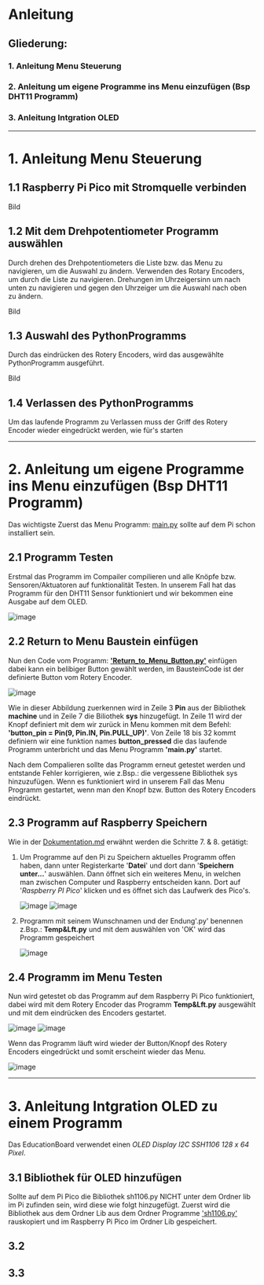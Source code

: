 # Anleitung

## Gliederung:
### 1. Anleitung Menu Steuerung  
### 2. Anleitung um eigene Programme ins Menu einzufügen (Bsp DHT11 Programm)
### 3. Anleitung Intgration OLED

---

# 1. Anleitung Menu Steuerung  

## 1.1 Raspberry Pi Pico mit Stromquelle verbinden

Bild

## 1.2 Mit dem Drehpotentiometer Programm auswählen
Durch drehen des Drehpotentiometers die Liste bzw. das Menu zu navigieren, um die Auswahl zu ändern.
Verwenden des Rotary Encoders, um durch die Liste zu navigieren. Drehungen im Uhrzeigersinn um nach unten zu navigieren und gegen den Uhrzeiger um die Auswahl nach oben zu ändern.

Bild

## 1.3 Auswahl des PythonProgramms
Durch das eindrücken des Rotery Encoders, wird das ausgewählte PythonProgramm ausgeführt. 

Bild

## 1.4 Verlassen des PythonProgramms
Um das laufende Programm zu Verlassen muss der Griff des Rotery Encoder wieder eingedrückt werden, wie für's starten


---


# 2. Anleitung um eigene Programme ins Menu einzufügen (Bsp DHT11 Programm)

Das wichtigste Zuerst das Menu Programm: [main.py](https://github.com/Schledi777/Projekt_Educationboard/blob/0e447e8d7ff2c907a0dd9716c9d91fd424211b08/Programme/main.py) sollte auf dem Pi schon installiert sein.

## 2.1 Programm Testen

Erstmal das Programm im Compailer compilieren und alle Knöpfe bzw. Sensoren/Aktuatoren auf funktionalität Testen. 
In unserem Fall hat das Programm für den DHT11 Sensor funktioniert und wir bekommen eine Ausgabe auf dem OLED.

![image](https://github.com/Schledi777/Projekt_Educationboard/assets/130638123/e0e80df9-71fe-4305-bc10-b21786a1ecb9)


## 2.2 Return to Menu Baustein einfügen
Nun den Code vom Programm: [**'Return_to_Menu_Button.py'**](https://github.com/Schledi777/Projekt_Educationboard/blob/f0250ac8361fecf064085da8ad1dc9779a7f3361/Programme/Baustein_%26_Test_Prg/Return_to_Menu_Button.py
) einfügen dabei kann ein belibiger Button gewählt werden, im BausteinCode ist der definierte Button vom Rotery Encoder. 

![image](https://github.com/Schledi777/Projekt_Educationboard/assets/130638123/e09c8307-8410-4275-b465-ed2b0e1fe973)


Wie in dieser Abbildung zuerkennen wird in Zeile 3 **Pin** aus der Bibliothek **machine** und in Zeile 7 die Biliothek **sys** hinzugefügt.
In Zeile 11 wird der Knopf definiert mit dem wir zurück in Menu kommen mit dem Befehl: 
**'button_pin = Pin(9, Pin.IN, Pin.PULL_UP)'**. Von Zeile 18 bis 32 kommt definiern wir eine funktion names **button_pressed** die das laufende Programm unterbricht und das Menu Programm **'main.py'** startet.

Nach dem Compalieren sollte das Programm erneut getestet werden und entstande Fehler korrigieren, wie z.Bsp.: die vergessene Bibliothek sys hinzuzufügen. 
Wenn es funktioniert wird in unserem Fall das Menu Programm gestartet, wenn man den Knopf bzw. Button des Rotery Encoders eindrückt.


## 2.3 Programm auf Raspberry Speichern
Wie in der [Dokumentation.md](https://github.com/Schledi777/Projekt_Educationboard/blob/0e447e8d7ff2c907a0dd9716c9d91fd424211b08/Dokumentation.md) erwähnt werden die Schritte 7. & 8. getätigt:

1. Um Programme auf den Pi zu Speichern aktuelles Programm offen haben, dann unter Registerkarte '**Datei**' und dort dann '**Speichern unter...**' auswählen. Dann öffnet sich ein weiteres Menu, in welchen man zwischen Computer und Raspberry entscheiden kann. Dort auf '*Raspberry PI Pico*' klicken und es öffnet sich das Laufwerk des Pico's.

   ![image](https://github.com/Schledi777/ebunoard/assets/130638123/c90597f6-1f10-41f3-83e9-54ec1b6c77ba)
   ![image](https://github.com/Schledi777/ebunoard/assets/130638123/f4fce567-db69-4507-a5c5-a597cba172cb)



2. Programm mit seinem Wunschnamen und der Endung'.py' benennen z.Bsp.: **Temp&Lft.py** und mit dem auswählen von 'OK' wird das Programm gespeichert

   ![image](https://github.com/Schledi777/Projekt_Educationboard/assets/130638123/3506fc69-14a1-4c40-a98a-c133b997ce44)


## 2.4 Programm im Menu Testen
Nun wird getestet ob das Programm auf dem Raspberry Pi Pico funktioniert, dabei wird mit dem Rotery Encoder das Programm **Temp&Lft.py** ausgewählt und mit dem eindrücken des Encoders gestartet.

   ![image](https://github.com/Schledi777/Projekt_Educationboard/assets/130638123/411476dc-f5dc-4478-af1d-27636dcca7c3)
   ![image](https://github.com/Schledi777/Projekt_Educationboard/assets/130638123/e0e80df9-71fe-4305-bc10-b21786a1ecb9)

Wenn das Programm läuft wird wieder der Button/Knopf des Rotery Encoders eingedrückt und somit erscheint wieder das Menu.

   ![image](https://github.com/Schledi777/Projekt_Educationboard/assets/130638123/34ea6314-d324-46ab-baae-aa15a3199ca6)


---

# 3. Anleitung Intgration OLED zu einem Programm
Das EducationBoard verwendet einen *OLED Display I2C SSH1106 128 x 64 Pixel*.
## 3.1 Bibliothek für OLED hinzufügen
Sollte auf dem Pi Pico die Bibliothek sh1106.py NICHT unter dem Ordner lib im Pi zufinden sein, wird diese wie folgt hinzugefügt.
Zuerst wird die Bibliothek aus dem Ordner Lib aus dem Ordner Programme ['sh1106.py'](https://github.com/Schledi777/Projekt_Educationboard/blob/98594aedf2d1238a6d3b70266d346a011cbef856/Programme/Lib/sh1106.py) rauskopiert und im Raspberry Pi Pico im Ordner Lib gespeichert.


## 3.2 
## 3.3 
